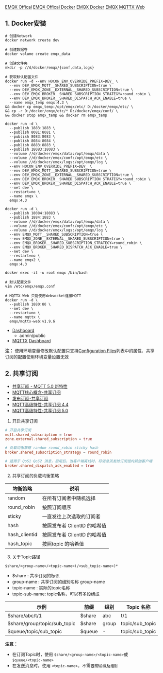 [EMQX Offical](https://www.emqx.io/)
[EMQX Offical Docker](https://www.emqx.io/docs/en/v4.4/getting-started/install.html#running-emqx-in-docker-contain-a-simple-docker-compose-cluster)
[EMQX Docker](https://hub.docker.com/_/emqx)
[EMQX MQTTX Web](https://hub.docker.com/r/emqx/mqttx-web)

## 1. Docker安装
```shell
# 创建Network
docker network create dev

# 创建数据卷
docker volume create emqx_data

# 创建文件夹
mkdir -p //d/docker/emqx/{conf,data,logs}

# 获取默认配置文件
docker run -d --env HOCON_ENV_OVERRIDE_PREFIX=DEV_ \
  --env DEV_EMQX_MQTT__SHARED_SUBSCRIPTION=true \
  --env DEV_EMQX_ZONE__EXTERNAL__SHARED_SUBSCRIPTION=true \
  --env DEV_EMQX_BROKER__SHARED_SUBSCRIPTION_STRATEGY=round_robin \
  --env DEV_EMQX_BROKER__SHARED_DISPATCH_ACK_ENABLE=true \
  --name emqx_temp emqx:4.3 \
&& docker cp emqx_temp:/opt/emqx/etc/ D:/docker/emqx/etc/ \
&& cp -r D:/docker/emqx/etc/* D:/docker/emqx/conf/ \
&& docker stop emqx_temp && docker rm emqx_temp

docker run -d \
  --publish 1883:1883 \
  --publish 8081:8081 \
  --publish 8083:8083 \
  --publish 8084:8084 \
  --publish 8883:8883 \
  --publish 18083:18083 \
  --volume //d/docker/emqx/data:/opt/emqx/data \
  --volume //d/docker/emqx/conf:/opt/emqx/etc \
  --volume //d/docker/emqx/logs:/opt/emqx/log \
  --env HOCON_ENV_OVERRIDE_PREFIX=DEV_ \
  --env DEV_EMQX_MQTT__SHARED_SUBSCRIPTION=true \
  --env DEV_EMQX_ZONE__EXTERNAL__SHARED_SUBSCRIPTION=true \
  --env DEV_EMQX_BROKER__SHARED_SUBSCRIPTION_STRATEGY=round_robin \
  --env DEV_EMQX_BROKER__SHARED_DISPATCH_ACK_ENABLE=true \
  --net dev \
  --restart=no \
  --name emqx \
  emqx:4.3

docker run -d \
  --publish 18084:18083 \
  --publish 1884:1883 \
  --volume //d/docker/emqx/data:/opt/emqx/data \
  --volume //d/docker/emqx/conf:/opt/emqx/etc \
  --volume //d/docker/emqx/logs:/opt/emqx/log \
  --env EMQX_MQTT__SHARED_SUBSCRIPTION=true \
  --env EMQX_ZONE__EXTERNAL__SHARED_SUBSCRIPTION=true \
  --env EMQX_BROKER__SHARED_SUBSCRIPTION_STRATEGY=round_robin \
  --env EMQX_BROKER__SHARED_DISPATCH_ACK_ENABLE=true \
  --net dev \
  --restart=no \
  --name emqx2 \
  emqx:4.3

docker exec -it -u root emqx /bin/bash

# 默认配置文件
vim /etc/emqx/emqx.conf

# MQTTX Web 只能使用Websocket连接MQTT
docker run -d \
  --publish 1880:80 \
  --net dev \
  --restart=no \
  --name mqttx \
  emqx/mqttx-web:v1.9.6
```

- [Dashboard](http://localhost:18083)
  - admin/public
- [MQTTX](https://mqttx.app/zh/downloads) [Dashboard](http://localhost:1880)

**注：** 使用环境变量修改默认配置只支持[Configuration Files](https://www.emqx.io/docs/en/v5.0/admin/cfg.html)列表中的属性，共享订阅的配置使用环境变量设置无效

## 2. 共享订阅
- [共享订阅 - MQTT 5.0 新特性](https://www.emqx.com/en/blog/introduction-to-mqtt5-protocol-shared-subscription)
- [MQTT核心概念-共享订阅](https://www.emqx.io/docs/en/v5.0/messaging/mqtt-concepts.html#shared-subscription)
- [发布订阅-共享订阅](https://www.emqx.io/docs/en/v5.0/messaging/mqtt-shared-subscription.html)
- [MQTT高级特性-共享订阅 4.4](https://www.emqx.io/docs/en/v4.4/advanced/shared-subscriptions.html)
- [MQTT高级特性-共享订阅 5.0](https://www.emqx.io/docs/en/v5.0/advanced/shared-subscriptions.html)

1. 开启共享订阅
  
  ```conf
  # 开启共享订阅
  mqtt.shared_subscription = true
  zone.external.shared_subscription = true

  # 负载均衡策略 random round_robin sticky hash
  broker.shared_subscription_strategy = round_robin

  # 适用于 QoS1 QoS2 消息，启用后，当客户端离线时，将消息派发给订阅组内其他客户端
  broker.shared_dispatch_ack_enabled = true
  ```

2. 共享订阅的负载均衡策略

  | 均衡策略      | 说明                         |
  | ------------- | ---------------------------- |
  | random        | 在所有订阅者中随机选择       |
  | round_robin   | 按照订阅顺序                 |
  | sticky        | 一直发往上次选取的订阅者     |
  | hash          | 按照发布者 ClientID 的哈希值 |
  | hash_clientid | 按照发布者 ClientID 的哈希值 |
  | hash_topic    | 按照topic 的哈希值           |

3. 关于Topic路径

  ```
  $share/<group-name>/<topic-name>(/<sub_topic-name>)*
  ```

   - $share : 共享订阅的标识
   - group-name : 共享订阅的组别名称 group-name
   - topic-name : 实际的topic名称
   - topic-sub-name: topic名称，可以有多段组成

   | 示例                         | 前缀   | 组别  | Topic 名称      |
   | ---------------------------- | ------ | ----- | --------------- |
   | $share/abc/t/1               | $share | abc   | t/1             |
   | $share/group/topic/sub_topic | $share | group | topic/sub_topic |
   | $queue/topic/sub_topic       | $queue | -     | topic/sub_topic |

**注意：**
- 在订阅Topic时，使用 `$share/<group-name>/<topic-name>`或`$queue/<topic-name>`
- 在发送消息时，使用 `<topic-name>`，不需要带`前缀`及`组别`
